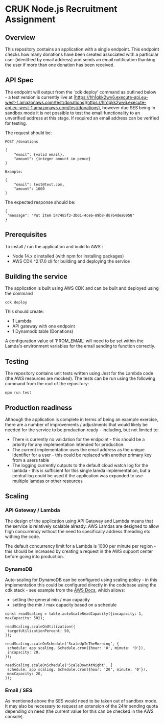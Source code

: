 # CRUK Node.js Recruitment Assignment

## Overview

This repository contains an application with a single endpoint. This endpoint checks how many donations have been created associated with a particular user (identified by email address) and sends an email notification thanking the user if more than one donation has been received.

## API Spec

The endpoint will output from the 'cdk deploy' command as outlined below - a test version is currently live at [https://hh1gkk2wv6.execute-api.eu-west-1.amazonaws.com/test/donations](https://hh1gkk2wv6.execute-api.eu-west-1.amazonaws.com/test/donations), however due SES being in sandbox mode it is not possible to test the email functionality to an unverified address at this stage. If required an email address can be verified for testing.

The request should be:

```
POST /donations

{
	"email": {valid email},
	"amount": {integer amount in pence}
}

Example:

{
	"email": test@test.com,
	"amount": 1000
}

```

The expected response should be:

```
{
 "message": "Put item 547485f3-3b01-4ce6-89b8-d8764dea0958"
}

```

## Prerequisites

To install / run the application and build to AWS :

- Node 14.x.x installed (with npm for installing packages)
- AWS CDK ^2.17.0 cli for building and deploying the service


## Building the service

The application is built using AWS CDK and can be built and deployed using the command

```
cdk deploy
```

This should create:

- 1 Lambda 
- API gateway with one endpoint
- 1 Dynamodb table (Donations)

A configuration value of 'FROM_EMAIL' will need to be set within the Lamda's environment variables for the email sending to function correctly.

## Testing

The repository contains unit tests written using Jest for the Lambda code (the AWS resources are mocked).  The tests can be run using the following command from the root of the repository:

```
npm run test
```


## Production readiness

Although the application is complete in terms of being an example exercise, there are a number of improvements / adjustments that would likely be needed for the service to be production ready - including, but not limited to:

- There is currently no validation for the endpoint - this should be a priority for any implementation intended for production
- The current implementation uses the email address as the unique identifier for a user - this could be replaced with another primary key from a users table
- The logging currently outputs to the default cloud watch log for the lambda - this is sufficient for this single lamda implementation, but a central log could be used if the application was expanded to use multiple lamdas or other resources

## Scaling

### API Gateway / Lambda

The design of the application using API Gateway and Lambda means that the service is relatively scalable already.  AWS Lamdas are designed to allow high concurrency without the need to specifically address threading etc withing the code.

The default concurrency limit for a Lambda is 1000 per minute per region - this should be increased by creating a request in the AWS support center before going into production.

### DynamoDB

Auto-scaling for DynamoDB can be configured using scaling policy - in this implementation this could be configured directly in the codebase using the cdk stack - see example from the [AWS Docs](https://docs.aws.amazon.com/cdk/api/v2/docs/aws-cdk-lib.aws_dynamodb-readme.html#configure-autoscaling-for-your-table), which allows:

- setting the general min / max capacity 
- setting the min / max capacity based on a schedule

```
const readScaling = table.autoScaleReadCapacity({incapacity: 1, maxCapacity: 50});

readScaling.scaleOnUtilization({
 targetUtilizationPercent: 50,
});

readScaling.scaleOnSchedule('ScaleUpInTheMorning', {
 schedule: app scaling. Schedule.cron({hour: '8', minute: '0'}),
 incapacity: 20,
});

readScaling.scaleOnSchedule('ScaleDownAtNight', {
 schedule: app scaling. Schedule.cron({hour: '20', minute: '0'}),
 maxCapacity: 20,
});
```

### Email / SES

As mentioned above the SES would need to be taken out of sandbox mode. It may also be necessary to request an extension of the 24hr sending quota depending on need (the current value for this can be checked in the AWS console).
